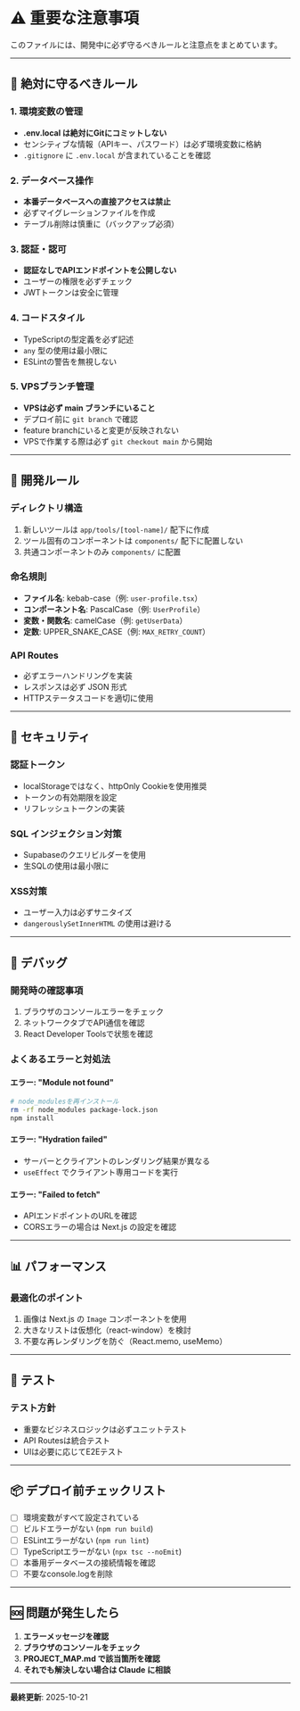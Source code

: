 # ⚠️ 重要な注意事項

このファイルには、開発中に必ず守るべきルールと注意点をまとめています。

---

## 🚨 絶対に守るべきルール

### **1. 環境変数の管理**
- **.env.local は絶対にGitにコミットしない**
- センシティブな情報（APIキー、パスワード）は必ず環境変数に格納
- `.gitignore` に `.env.local` が含まれていることを確認

### **2. データベース操作**
- **本番データベースへの直接アクセスは禁止**
- 必ずマイグレーションファイルを作成
- テーブル削除は慎重に（バックアップ必須）

### **3. 認証・認可**
- **認証なしでAPIエンドポイントを公開しない**
- ユーザーの権限を必ずチェック
- JWTトークンは安全に管理

### **4. コードスタイル**
- TypeScriptの型定義を必ず記述
- `any` 型の使用は最小限に
- ESLintの警告を無視しない

### **5. VPSブランチ管理**
- **VPSは必ず main ブランチにいること**
- デプロイ前に `git branch` で確認
- feature branchにいると変更が反映されない
- VPSで作業する際は必ず `git checkout main` から開始

---

## 📝 開発ルール

### **ディレクトリ構造**
1. 新しいツールは `app/tools/[tool-name]/` 配下に作成
2. ツール固有のコンポーネントは `components/` 配下に配置しない
3. 共通コンポーネントのみ `components/` に配置

### **命名規則**
- **ファイル名**: kebab-case（例: `user-profile.tsx`）
- **コンポーネント名**: PascalCase（例: `UserProfile`）
- **変数・関数名**: camelCase（例: `getUserData`）
- **定数**: UPPER_SNAKE_CASE（例: `MAX_RETRY_COUNT`）

### **API Routes**
- 必ずエラーハンドリングを実装
- レスポンスは必ず JSON 形式
- HTTPステータスコードを適切に使用

---

## 🔐 セキュリティ

### **認証トークン**
- localStorageではなく、httpOnly Cookieを使用推奨
- トークンの有効期限を設定
- リフレッシュトークンの実装

### **SQL インジェクション対策**
- Supabaseのクエリビルダーを使用
- 生SQLの使用は最小限に

### **XSS対策**
- ユーザー入力は必ずサニタイズ
- `dangerouslySetInnerHTML` の使用は避ける

---

## 🐛 デバッグ

### **開発時の確認事項**
1. ブラウザのコンソールエラーをチェック
2. ネットワークタブでAPI通信を確認
3. React Developer Toolsで状態を確認

### **よくあるエラーと対処法**

#### **エラー: "Module not found"**
```bash
# node_modulesを再インストール
rm -rf node_modules package-lock.json
npm install
```

#### **エラー: "Hydration failed"**
- サーバーとクライアントのレンダリング結果が異なる
- `useEffect` でクライアント専用コードを実行

#### **エラー: "Failed to fetch"**
- APIエンドポイントのURLを確認
- CORSエラーの場合は Next.js の設定を確認

---

## 📊 パフォーマンス

### **最適化のポイント**
1. 画像は Next.js の `Image` コンポーネントを使用
2. 大きなリストは仮想化（react-window）を検討
3. 不要な再レンダリングを防ぐ（React.memo, useMemo）

---

## 🧪 テスト

### **テスト方針**
- 重要なビジネスロジックは必ずユニットテスト
- API Routesは統合テスト
- UIは必要に応じてE2Eテスト

---

## 📦 デプロイ前チェックリスト

- [ ] 環境変数がすべて設定されている
- [ ] ビルドエラーがない (`npm run build`)
- [ ] ESLintエラーがない (`npm run lint`)
- [ ] TypeScriptエラーがない (`npx tsc --noEmit`)
- [ ] 本番用データベースの接続情報を確認
- [ ] 不要なconsole.logを削除

---

## 🆘 問題が発生したら

1. **エラーメッセージを確認**
2. **ブラウザのコンソールをチェック**
3. **PROJECT_MAP.md で該当箇所を確認**
4. **それでも解決しない場合は Claude に相談**

---

**最終更新**: 2025-10-21
